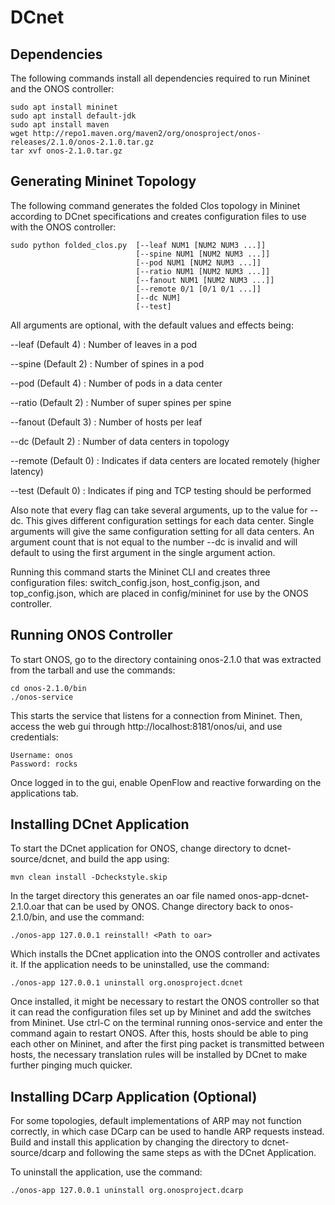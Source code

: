 # DCnet
## Dependencies
The following commands install all dependencies required to run Mininet and the ONOS controller:
```
sudo apt install mininet
sudo apt install default-jdk
sudo apt install maven
wget http://repo1.maven.org/maven2/org/onosproject/onos-releases/2.1.0/onos-2.1.0.tar.gz
tar xvf onos-2.1.0.tar.gz
```

## Generating Mininet Topology
The following command generates the folded Clos topology in Mininet according to DCnet specifications and creates configuration files to use with the ONOS controller:
```
sudo python folded_clos.py  [--leaf NUM1 [NUM2 NUM3 ...]]
                            [--spine NUM1 [NUM2 NUM3 ...]]
                            [--pod NUM1 [NUM2 NUM3 ...]]
                            [--ratio NUM1 [NUM2 NUM3 ...]]
                            [--fanout NUM1 [NUM2 NUM3 ...]]
                            [--remote 0/1 [0/1 0/1 ...]]
                            [--dc NUM]
                            [--test]
```
All arguments are optional, with the default values and effects being:


--leaf   (Default 4) : Number of leaves in a pod

--spine  (Default 2) : Number of spines in a pod

--pod    (Default 4) : Number of pods in a data center

--ratio  (Default 2) : Number of super spines per spine

--fanout (Default 3) : Number of hosts per leaf

--dc     (Default 2) : Number of data centers in topology

--remote (Default 0) : Indicates if data centers are located remotely (higher latency)

--test   (Default 0) : Indicates if ping and TCP testing should be performed

Also note that every flag can take several arguments, up to the value for --dc. This gives different configuration settings for each data center. Single arguments will give the same configuration setting for all data centers. An argument count that is not equal to the number --dc is invalid and will default to using the first argument in the single argument action.

Running this command starts the Mininet CLI and creates three configuration files: switch_config.json, host_config.json, and top_config.json, which are placed in config/mininet for use by the ONOS controller.

## Running ONOS Controller
To start ONOS, go to the directory containing onos-2.1.0 that was extracted from the tarball and use the commands:
```
cd onos-2.1.0/bin
./onos-service
```

This starts the service that listens for a connection from Mininet. Then, access the web gui through http://localhost:8181/onos/ui, and use credentials:
```
Username: onos
Password: rocks
```

Once logged in to the gui, enable OpenFlow and reactive forwarding on the applications tab.

## Installing DCnet Application
To start the DCnet application for ONOS, change directory to dcnet-source/dcnet, and build the app using:
```
mvn clean install -Dcheckstyle.skip
```

In the target directory this generates an oar file named onos-app-dcnet-2.1.0.oar that can be used by ONOS. Change directory back to onos-2.1.0/bin, and use the command:
```
./onos-app 127.0.0.1 reinstall! <Path to oar>
```

Which installs the DCnet application into the ONOS controller and activates it. If the application needs to be uninstalled, use the command:
```
./onos-app 127.0.0.1 uninstall org.onosproject.dcnet
```

Once installed, it might be necessary to restart the ONOS controller so that it can read the configuration files set up by Mininet and add the switches from Mininet. Use ctrl-C on the terminal running onos-service and enter the command again to restart ONOS. After this, hosts should be able to ping each other on Mininet, and after the first ping packet is transmitted between hosts, the necessary translation rules will be installed by DCnet to make further pinging much quicker.

## Installing DCarp Application (Optional)
For some topologies, default implementations of ARP may not function correctly, in which case DCarp can be used to handle ARP requests instead. Build and install this application by changing the directory to dcnet-source/dcarp and following the same steps as with the DCnet Application.

To uninstall the application, use the command:
```
./onos-app 127.0.0.1 uninstall org.onosproject.dcarp
```
